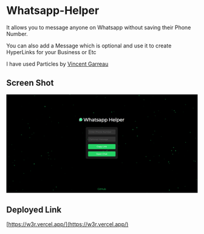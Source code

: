 # Whatsapp-Helper

It allows you to message anyone on Whatsapp without saving their Phone Number.

You can also add a Message which is optional and use it to create HyperLinks for your Business or Etc

I have used Particles by [Vincent Garreau](https://github.com/VincentGarreau/particles.js)

## Screen Shot

![Whatsapp Helper](image.png)

## Deployed Link

[https://w3r.vercel.app/](https://w3r.vercel.app/)
